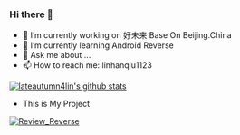 ### Hi there 👋

<!--
**lateautumn4lin/lateautumn4lin** is a ✨ _special_ ✨ repository because its `README.md` (this file) appears on your GitHub profile.

Here are some ideas to get you started:

- 🔭 I’m currently working on ...
- 🌱 I’m currently learning ...
- 👯 I’m looking to collaborate on ...
- 🤔 I’m looking for help with ...
- 💬 Ask me about ...
- 📫 How to reach me: ...
- 😄 Pronouns: ...
- ⚡ Fun fact: ...
-->

- 🔭 I’m currently working on 好未来 Base On Beijing.China
- 🌱 I’m currently learning Android Reverse
- 💬 Ask me about ...
- 📫 How to reach me: linhanqiu1123

[![lateautumn4lin's github stats](https://github-readme-stats.vercel.app/api?username=lateautumn4lin&theme=calm&show_owner=true&count_private=true&show_icons=true)](https://github.com/anuraghazra/github-readme-stats)

- This is My Project

[![Review_Reverse](https://github-readme-stats.vercel.app/api/pin/?username=lateautumn4lin&repo=Review_Reverse)](https://github.com/lateautumn4lin/Review_Reverse)
